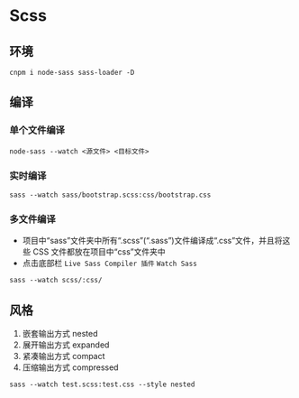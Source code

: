 ﻿# Scss

## 环境

```node
cnpm i node-sass sass-loader -D
```

## 编译

### 单个文件编译

```node
node-sass --watch <源文件> <目标文件>
```

### 实时编译

```node
sass --watch sass/bootstrap.scss:css/bootstrap.css
```

### 多文件编译

- 项目中“sass”文件夹中所有“.scss”(“.sass”)文件编译成“.css”文件，并且将这些 CSS 文件都放在项目中“css”文件夹中
- 点击底部栏 `Live Sass Compiler 插件` `Watch Sass`

```node
sass --watch scss/:css/
```

## 风格

1. 嵌套输出方式 nested
2. 展开输出方式 expanded
3. 紧凑输出方式 compact
4. 压缩输出方式 compressed

```node
sass --watch test.scss:test.css --style nested
```
